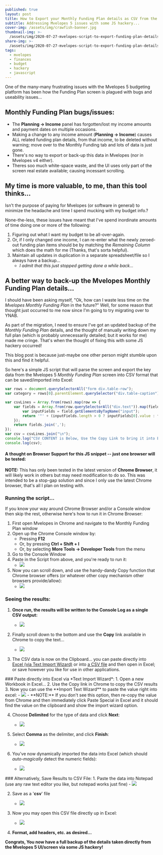 ```yaml
---
published: true
layout: post
title: How to Export your Monthly Funding Plan details as CSV from the Mvelopes 5 UI
subtitle: Addressing Mvelopes 5 issues with some JS hackery...
cover-img: /assets/img/crawfish-banner.jpg
thumbnail-img: >-
  /assets/img/2020-07-27-mvelopes-script-to-export-funding-plan-details-as-csv/mvelopes-to-ynab-thumbnail.png
share-img: >-
  /assets/img/2020-07-27-mvelopes-script-to-export-funding-plan-details-as-csv/mvelopes-to-ynab-thumbnail.png
tags:
  - mvelopes
  - finances
  - budget
  - hackery
  - javascript
---
```

One of the many-many frustrating issues with the Mvelopes 5 budgeting platform has been how the Funding Plan screen is plagued with bugs and useability issues...

## Monthly Funding Plan bugs/issues:
- The **Planning -> Income** panel has forgotten/lost my income amounts and payment dates on multiple occasions.
- Making a change to any income amount (**Planning -> Income**) causes ALL related funding plan details, from that income, to be deleted without warning; move over to the Monthly Funding tab and lots of data is just gone.
- There's no way to export or back-up this data in Mvelopes (nor in Mvelopes v4 either).
- Theres soo much white-space waste, and the UI uses only part of the screen real estate available; causing incessant scrolling.

## My time is more valuable, to me, than this tool thinks...
Isn't the purpose of paying for Mvelopes (or software in general) to minimize the headache and time I spend mucking with my budget info.?

None-the-less, these issues have meant that I've spend inordinate amounts of time doing one or more of the following:
1. Figuring out what I want my budget to be all-over-again.
2. Or, if I only changed one income, I can re-enter what the newly zeroed-out funding plan items should be by matching the *Remaining Column* which does the math for me (Thanks, that's sorta helpful).
3. Maintain all updates in duplication in a separate spreadsheet/file so I always have a backup...
   - *I admit that this just stopped getting done a while back...*

## A better way to back-up the Mvelopes Monthly Funding Plan details...
I should have been asking myself, "Ok, how can I waste less time on the *Mvelopes Monthly Funding Plan* in the future?" Well, for some reason that thought just occurred to me now since I'm going to try migrating over to YNAB.

As part of the migration, I need to ensure I've got an updated backup of the *Monthly Funding Plan* details, and the thought of manually writing down my full plan (which is probably unnecessarily detailed; but it works for me) made me cringe. That's when the thought of fixing this with some JS hackery occurred! 

This blog post is because just-maybe one other person might stumble upon this and find it helpful.

So here's a simple JS script that will parse the screen and export the key data from the Mvelopes 5 *Monthly Funding Plan* screen into CSV format that can be saved/imported into Excel:

```javascript
var rows = document.querySelectorAll("form div.table-row");
var category = rows[0].parentElement.querySelector("div.table-caption").innerText.trim();

var csvLines = Array.from(rows).map(row => {
	var fields = Array.from(row.querySelectorAll("div.text")).map(field => {
		var inputFields = field.getElementsByTagName("input");
		return '"' + (inputFields.length > 0 ? inputFields[0].value : field.innerText).trim() + '"';
	});
	return fields.join(',');
});
var csv = csvLines.join("\n");
console.log("CSV CONTENT is Below, Use the Copy Link to bring it into Excel!");
console.log(csv);
```
#### A thought on Browser Support for this JS snippet -- just one browser will be tested:
**NOTE:** This has only been tested in the latest version of **Chrome Browser**, it will likely work in others but may need modification to do so.  This was intended to be a stop-gap solution and since I only use the latest Chrome browser, that's all I plan on testing with.

### Running the script...
If you know your way around Chrome Browser and/or a Console window then skip the rest, otherwise here's how to run it in Chrome Browser:

1. First open Mvelopes in Chrome and navigate to the Monthly Funding Plan window
2. Open up the Chrome Console window by:
   - Pressing **F12**
   - Or, by pressing **Ctrl + Shift + I**
   - Or, by selecting **More Tools -> Developer Tools** from the menu
3. Go to the Console Window
4. Paste in the Script from above, and you're ready to run it:  
   - <img src="../assets/img/2020-07-27-mvelopes-script-to-export-funding-plan-details-as-csv/script-executed-with-csv-results.png " class="fullsize" data-zoomable />
5. Now you can scroll down, and use the handy-dandy Copy function that Chrome browser offers (or whatever other copy mechanism other browsers provide/allow):
   - <img src="../assets/img/2020-07-27-mvelopes-script-to-export-funding-plan-details-as-csv/script-executed-with-csv-results.png " class="fullsize" data-zoomable />

### Seeing the results:
1. **Once run, the results will be written to the Console Log as a single CSV output:**
  
   - <img src="../assets/img/2020-07-27-mvelopes-script-to-export-funding-plan-details-as-csv/script-executed-with-csv-results.png " class="fullsize" data-zoomable />  

2. Finally scroll down to the bottom and use the **Copy** link available in Chrome to copy the text...
   
   - <img src="../assets/img/2020-07-27-mvelopes-script-to-export-funding-plan-details-as-csv/script-executed-copy-results.png " class="fullsize" data-zoomable />  

3. The CSV data is now on the Clipboard... you can paste directly into [Excel (via Text Import Wizard)](#excel-text-import-wizard) or into [a CSV file](#notepad-csv-file) and then open in Excel; or save however you like for use in other applications.

<a name="excel-text-import-wizard">
### Paste directly into Excel via *Text Import Wizard*:
1. Open a new Workbook in Excel...
2. Use the Copy link in Chrome to copy the CSV results
3. Now you can use the **Import Text Wizard** to paste the value right into excel:
   - <img src="../assets/img/2020-07-27-mvelopes-script-to-export-funding-plan-details-as-csv/excel-paste-special-import-text-wizard.png " class="fullsize" data-zoomable />
   - **NOTE:** If you don't see this option, then re-copy the value from Chrome and then immediately click Paste Special in Excel and it should find the value on the clipboard and show the import wizard option.  

4. Choose **Delimited** for the type of data and click **Next**:
   - <img src="../assets/img/2020-07-27-mvelopes-script-to-export-funding-plan-details-as-csv/excel-import-wizard-delimited-selection.png " class="fullsize" data-zoomable />  

5. Select **Comma** as the delimiter, and click **Finish**:
   - <img src="../assets/img/2020-07-27-mvelopes-script-to-export-funding-plan-details-as-csv/excel-import-wizard-comma-delimiter-selection.png " class="fullsize" data-zoomable />  

6. You've now dynamically imported the data into Excel (which should *auto-magically* detect the numeric fields):
   - <img src="../assets/img/2020-07-27-mvelopes-script-to-export-funding-plan-details-as-csv/excel-import-wizard-results.png " class="fullsize" data-zoomable />

<a name="notepad-csv-file">
### Alternatively, Save Results to CSV File:
1. Paste the data into Notepad (use any raw text editor you like, but notepad works just fine)
   - <img src="../assets/img/2020-07-27-mvelopes-script-to-export-funding-plan-details-as-csv/paste-content-into-notepad.png " class="fullsize" data-zoomable />  

2. Save as a '**csv**' file
   - <img src="../assets/img/2020-07-27-mvelopes-script-to-export-funding-plan-details-as-csv/notepad-save-as-csv-file-dialog.png " class="fullsize" data-zoomable />  

3. Now you may open this CSV file directly up in Excel:
   - <img src="../assets/img/2020-07-27-mvelopes-script-to-export-funding-plan-details-as-csv/csv-file-open-in-excel.png " class="fullsize" data-zoomable />

4. **Format, add headers, etc. as desired...**

**Congrats, You now have a full backup of the details taken directly from the Mvelopes 5 UI/screen via some JS hackery!**
